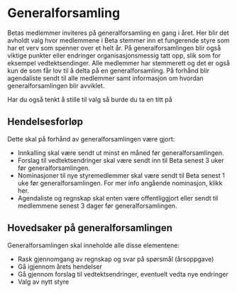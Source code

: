 # Generalforsamling
Betas medlemmer inviteres på generalforsamling en gang i året. Her blir det avholdt valg hvor medlemmene i Beta stemmer inn et fungerende styre som har et verv som spenner over et helt år. På generalforsamlingen blir også viktige punkter eller endringer organisasjonsmessig tatt opp, slik som for eksempel vedtektsendinger. Alle medlemmer har stemmerett og det er også kun de som får lov til å delta på en generalforsamling. På forhånd blir agendaliste sendt til alle medlemmer samt informasjon om hvordan generalforsamlingen blir avviklet. 

Har du også tenkt å stille til valg så burde du ta en titt på

## Hendelsesforløp
Dette skal på forhånd av generalforsamlingen være gjort:

* Innkalling skal være sendt ut minst en måned før generalforsamlingen.
* Forslag til vedtektsendringer skal være sendt inn til Beta senest 3 uker før generalforsamlingen.
* Nominasjoner til nye styremedlemmer skal være sendt til Beta senest 1 uke før generalforsamlingen. For mer info angående nominasjon, klikk her.
* Agendaliste og regnskap skal enten være offentliggjort eller sendt til medlemmene senest 3 dager før generalforsamlingen.

## Hovedsaker på generalforsamlingen
Generalforsamlingen skal inneholde alle disse elementene:

* Rask gjennomgang av regnskap og svar på spørsmål (årsoppgave)
* Gå igjennom årets hendelser
* Gå gjennom forslag til vedtektsendringer, eventuelt vedta nye endringer
* Valg av nytt styre